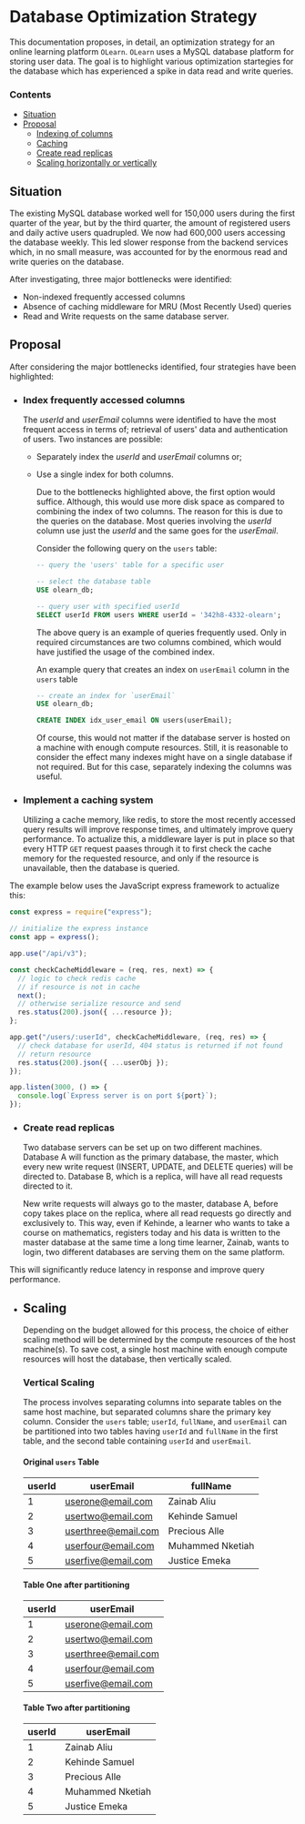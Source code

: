 # Database Optimization Strategy

This documentation proposes, in detail, an optimization strategy for an online learning platform `OLearn`. `OLearn` uses a MySQL database platform for storing user data. The goal is to highlight various optimization startegies for the database which has experienced a spike in data read and write queries.

### Contents

- [Situation](#situation)
- [Proposal](#proposal)
  - [Indexing of columns](#index-frequently-accessed-columns)
  - [Caching](#implement-of-a-caching-system)
  - [Create read replicas](#create-read-replicas)
  - [Scaling horizontally or vertically](#horizontalvertical-scaling)

## Situation

The existing MySQL database worked well for 150,000 users during the first quarter of the year, but by the third quarter, the amount of registered users and daily active users quadrupled. We now had 600,000 users accessing the database weekly. This led slower response from the backend services which, in no small measure, was accounted for by the enormous read and write queries on the database.

After investigating, three major bottlenecks were identified:

- Non-indexed frequently accessed columns
- Absence of caching middleware for MRU (Most Recently Used) queries
- Read and Write requests on the same database server.

## Proposal

After considering the major bottlenecks identified, four strategies have been highlighted:

- ### Index frequently accessed columns

  The _userId_ and _userEmail_ columns were identified to have the most frequent access in terms of; retrieval of users' data and authentication of users. Two instances are possible:

  - Separately index the _userId_ and _userEmail_ columns or;
  - Use a single index for both columns.

    Due to the bottlenecks highlighted above, the first option would suffice. Although, this would use more disk space as compared to combining the index of two columns. The reason for this is due to the queries on the database. Most queries involving the _userId_ column use just the _userId_ and the same goes for the _userEmail_.

    Consider the following query on the `users` table:

    ```sql
    -- query the 'users' table for a specific user

    -- select the database table
    USE olearn_db;

    -- query user with specified userId
    SELECT userId FROM users WHERE userId = '342h8-4332-olearn';
    ```

    The above query is an example of queries frequently used. Only in required circumstances are two columns combined, which would have justified the usage of the combined index.

    An example query that creates an index on `userEmail` column in the `users` table

    ```sql
    -- create an index for `userEmail`
    USE olearn_db;

    CREATE INDEX idx_user_email ON users(userEmail);
    ```

    Of course, this would not matter if the database server is hosted on a machine with enough compute resources. Still, it is reasonable to consider the effect many indexes might have on a single database if not required. But for this case, separately indexing the columns was useful.

- ### Implement a caching system
  Utilizing a cache memory, like redis, to store the most recently accessed query results will improve response times, and ultimately improve query performance. To actualize this, a middleware layer is put in place so that every HTTP `GET` request paases through it to first check the cache memory for the requested resource, and only if the resource is unavailable, then the database is queried.

The example below uses the JavaScript express framework to actualize this:

```js
const express = require("express");

// initialize the express instance
const app = express();

app.use("/api/v3");

const checkCacheMiddleware = (req, res, next) => {
  // logic to check redis cache
  // if resource is not in cache
  next();
  // otherwise serialize resource and send
  res.status(200).json({ ...resource });
};

app.get("/users/:userId", checkCacheMiddleware, (req, res) => {
  // check database for userId, 404 status is returned if not found
  // return resource
  res.status(200).json({ ...userObj });
});

app.listen(3000, () => {
  console.log(`Express server is on port ${port}`);
});
```

- ### Create read replicas

  Two database servers can be set up on two different machines. Database A will function as the primary database, the master, which every new write request (INSERT, UPDATE, and DELETE queries) will be directed to. Database B, which is a replica, will have all read requests directed to it.

  New write requests will always go to the master, database A, before copy takes place on the replica, where all read requests go directly and exclusively to. This way, even if Kehinde, a learner who wants to take a course on mathematics, registers today and his data is written to the master database at the same time a long time learner, Zainab, wants to login, two different databases are serving them on the same platform.

This will significantly reduce latency in response and improve query performance.

- ## Scaling

  Depending on the budget allowed for this process, the choice of either scaling method will be determined by the compute resources of the host machine(s). To save cost, a single host machine with enough compute resources will host the database, then vertically scaled.

  ### Vertical Scaling

  The process involves separating columns into separate tables on the same host machine, but separated columns share the primary key column. Consider the `users` table; `userId`, `fullName`, and `userEmail` can be partitioned into two tables having `userId` and `fullName` in the first table, and the second table containing `userId` and `userEmail`.

  #### Original `users` Table

  | userId | userEmail           | fullName         |
  | ------ | ------------------- | ---------------- |
  | 1      | userone@email.com   | Zainab Aliu      |
  | 2      | usertwo@email.com   | Kehinde Samuel   |
  | 3      | userthree@email.com | Precious Alle    |
  | 4      | userfour@email.com  | Muhammed Nketiah |
  | 5      | userfive@email.com  | Justice Emeka    |

  #### Table One after partitioning

  | userId | userEmail           |
  | ------ | ------------------- |
  | 1      | userone@email.com   |
  | 2      | usertwo@email.com   |
  | 3      | userthree@email.com |
  | 4      | userfour@email.com  |
  | 5      | userfive@email.com  |

  #### Table Two after partitioning

  | userId | userEmail        |
  | ------ | ---------------- |
  | 1      | Zainab Aliu      |
  | 2      | Kehinde Samuel   |
  | 3      | Precious Alle    |
  | 4      | Muhammed Nketiah |
  | 5      | Justice Emeka    |
